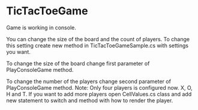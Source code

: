 # TicTacToeGame 
Game is working in console.

You can change the size of the board and the count of players.
To change this setting create new method in TicTacToeGameSample.cs with settings you want.

To change the size of the board change first parameter of PlayConsoleGame method.

To change the number of the players change second parameter of PlayConsoleGame method.
Note: Only four players is configured now. X, O, H and T. If you want to add more players open CellValues.cs class and add new statement to switch and method with how to render the player.
